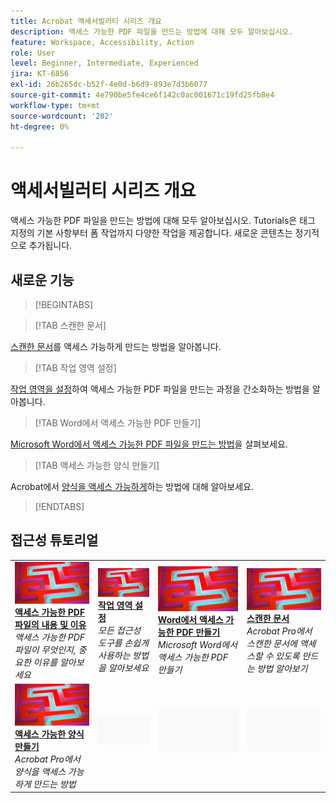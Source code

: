 ```yaml
---
title: Acrobat 액세서빌러티 시리즈 개요
description: 액세스 가능한 PDF 파일을 만드는 방법에 대해 모두 알아보십시오.
feature: Workspace, Accessibility, Action
role: User
level: Beginner, Intermediate, Experienced
jira: KT-6856
exl-id: 26b265dc-b52f-4e0d-b6d9-893e7d3b6077
source-git-commit: 4e790be5fe4ce6f142c0ac001671c19fd25fb8e4
workflow-type: tm+mt
source-wordcount: '202'
ht-degree: 0%

---
```


# 액세서빌러티 시리즈 개요

액세스 가능한 PDF 파일을 만드는 방법에 대해 모두 알아보십시오. Tutorials은 태그 지정의 기본 사항부터 폼 작업까지 다양한 작업을 제공합니다. 새로운 콘텐츠는 정기적으로 추가됩니다.

## 새로운 기능

>[!BEGINTABS]

>[!TAB 스캔한 문서]

[스캔한 문서](scanned-documents.md)를 액세스 가능하게 만드는 방법을 알아봅니다.

>[!TAB 작업 영역 설정]

[작업 영역을 설정](set-up-workspace.md)하여 액세스 가능한 PDF 파일을 만드는 과정을 간소화하는 방법을 알아봅니다.

>[!TAB Word에서 액세스 가능한 PDF 만들기]

[Microsoft Word에서 액세스 가능한 PDF 파일을 만드는 방법](create-accessible-from-word.md)을 살펴보세요.

>[!TAB 액세스 가능한 양식 만들기]

Acrobat에서 [양식을 액세스 가능하게](create-accessible-forms.md)하는 방법에 대해 알아보세요.

>[!ENDTABS]

## 접근성 튜토리얼

<table style="table-layout:fixed">
<tr>
  <td>
    <a href="what-why-accessible-pdf.md">
      <img alt="액세스 가능한 PDF 파일의 내용과 이유" src="../assets/accessibility-series-2025.png" />
    </a>
    <div>
    <a href="what-why-accessible-pdf.md"><strong>액세스 가능한 PDF 파일의 내용 및 이유</strong></a>
    </div>
    <em>액세스 가능한 PDF 파일이 무엇인지, 중요한 이유를 알아보세요</em>
    <br>
  </td>
  <td>
    <a href="set-up-workspace.md">
      <img alt="작업 영역 설정" src="../assets/accessibility-series-2025.png" />
    </a>
    <div>
    <a href="set-up-workspace.md"><strong>작업 영역 설정</strong></a>
    </div>
    <em>모든 접근성 도구를 손쉽게 사용하는 방법을 알아보세요</em>
    <br>
  </td>
  <td>
    <a href="create-accessible-from-word.md">
      <img alt="Word에서 액세스 가능한 PDF 만들기" src="../assets/accessibility-series-2025.png" />
    </a>
    <div>
    <a href="create-accessible-from-word.md"><strong>Word에서 액세스 가능한 PDF 만들기</strong></a>
    </div>
    <em>Microsoft Word에서 액세스 가능한 PDF 만들기</em>
    <br>
  </td>
  <td>
    <a href="scanned-documents.md">
      <img alt="스캔한 문서" src="../assets/accessibility-series-2025.png" />
    </a>
    <div>
    <a href="scanned-documents.md"><strong>스캔한 문서</strong></a>
    </div>
    <em>Acrobat Pro에서 스캔한 문서에 액세스할 수 있도록 만드는 방법 알아보기</em>
    <br>
  </td>
</tr>
<tr>
  <td>
    <a href="create-accessible-forms.md">
      <img alt="액세스 가능한 양식 만들기" src="../assets/accessibility-series-2025.png" />
    </a>
    <div>
    <a href="create-accessible-forms.md"><strong>액세스 가능한 양식 만들기</strong></a>
    </div>
    <em>Acrobat Pro에서 양식을 액세스 가능하게 만드는 방법</em>
    <br>
  </td>
  <td>
        <img alt="스페이서" src="../assets/Grayspacer.png" />
        <div>
        <br>
  </td>
  <td>
        <img alt="스페이서" src="../assets/Grayspacer.png" />
        <div>
        <br>
  </td>
  <td>
        <img alt="스페이서" src="../assets/Grayspacer.png" />
        <div>
        <br>
  </td>
</tr>
</table>
